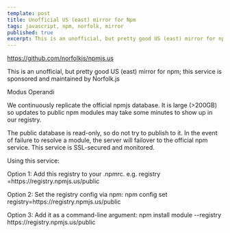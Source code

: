```yaml
---
template: post
title: Unofficial US (east) mirror for Npm
tags: javascript, npm, norfolk, mirror
published: true
excerpt: This is an unofficial, but pretty good US (east) mirror for npm; this service is sponsored and maintained by norfolkjs.org.
---
```


<p><a href="https://github.com/norfolkjs/npmjs.us">https://github.com/norfolkjs/npmjs.us</a></p>

<p>This is an unofficial, but pretty good US (east) mirror for npm;
this service is sponsored and maintained by Norfolk.js</p>

<p>Modus Operandi</p>

<p>We continuously replicate the official npmjs database.
It is large (>200GB) so updates to public npm modules may take some minutes to show up in our registry.</p>

<p>The public database is read-only, so do not try to publish to it.
In the event of failure to resolve a module, the server will failover to the official npm service.
This service is SSL-secured and monitored.</p>

<p>Using this service:</p>

<p>Option 1: Add this registry to your .npmrc. e.g. registry =https://registry.npmjs.us/public</p>

<p>Option 2: Set the registry config via npm: npm config set registry=https://registry.npmjs.us/public</p>

<p>Option 3: Add it as a command-line argument: npm install module --registry https://registry.npmjs.us/public</p>
